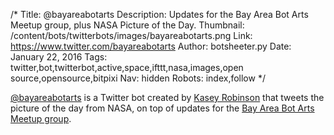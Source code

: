 /*
Title: @bayareabotarts
Description: Updates for the Bay Area Bot Arts Meetup group, plus NASA Picture of the Day.
Thumbnail: /content/bots/twitterbots/images/bayareabotarts.png
Link: https://www.twitter.com/bayareabotarts
Author: botsheeter.py
Date: January 22, 2016
Tags: twitter,bot,twitterbot,active,space,ifttt,nasa,images,open source,opensource,bitpixi
Nav: hidden
Robots: index,follow
*/

[@bayareabotarts](https://www.twitter.com/bayareabotarts) is a Twitter bot created by [Kasey Robinson](https://twitter.com/bitpixi) that tweets the picture of the day from NASA, on top of updates for the [Bay Area Bot Arts Meetup group](http://www.meetup.com/Bay-Area-Bot-Arts/).
